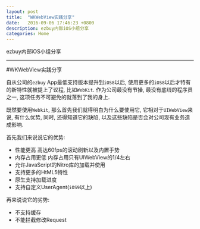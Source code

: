 ```yaml
---
layout: post
title:  "WKWebView实践分享"
date:   2016-09-06 17:46:23 +0800
description: ezbuy内部iOS小组分享
categories: Home
---
```


ezbuy内部iOS小组分享

---

#WKWebView实践分享

自从公司的`ezbuy` App最低支持版本提升到`iOS8`以后, 使用更多的`iOS8`以后才特有的新特性就被提上了议程, 比如`WebKit`.
	作为公司最没有节操, 最没有底线的程序员之一, 这项任务不可避免的就落到了我的身上.

既然要使用`Webkit`, 那么首先我们就得明白为什么要使用它, 它相对于`UIWebView`来说, 有什么优势, 同时, 还得知道它的缺陷,
	以及这些缺陷是否会对公司现有业务造成影响.

首先我们来说说它的优势:

* 性能更高 高达60fps的滚动刷新以及内置手势
* 内存占用更低 内存占用只有UIWebView的1/4左右
* 允许JavaScript的Nitro库的加载并使用
* 支持更多的HtML5特性
* 原生支持加载进度
* 支持自定义UserAgent(`iOS9`以上)

再来说说它的劣势:

* 不支持缓存
* 不能拦截修改Request

